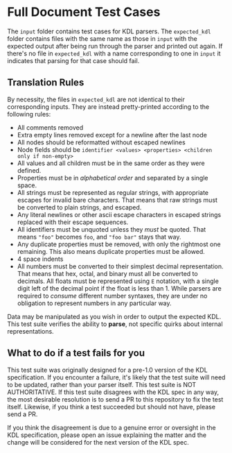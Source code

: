 # Full Document Test Cases

The `input` folder contains test cases for KDL parsers. The `expected_kdl`
folder contains files with the same name as those in `input` with the expected
output after being run through the parser and printed out again. If there's no
file in `expected_kdl` with a name corresponding to one in `input` it
indicates that parsing for that case should fail.

## Translation Rules

By necessity, the files in `expected_kdl` are not identical to their
corresponding inputs. They are instead pretty-printed according to the
following rules:

* All comments removed
* Extra empty lines removed except for a newline after the last node
* All nodes should be reformatted without escaped newlines
* Node fields should be `identifier <values> <properties> <children only if non-empty>`
* All values and all children must be in the same order as they were defined.
* Properties must be in _alphabetical order_ and separated by a single space.
* All strings must be represented as regular strings, with appropriate escapes
  for invalid bare characters. That means that raw strings must be converted
  to plain strings, and escaped.
* Any literal newlines or other ascii escape characters in escaped strings
  replaced with their escape sequences.
* All identifiers must be unquoted unless they _must_ be quoted. That means
  `"foo"` becomes `foo`, and `"foo bar"` stays that way.
* Any duplicate properties must be removed, with only the rightmost one
  remaining. This also means duplicate properties must be allowed.
* 4 space indents
* All numbers must be converted to their simplest decimal representation. That
  means that hex, octal, and binary must all be converted to decimals. All
  floats must be represented using `E` notation, with a single digit left of
  the decimal point if the float is less than 1. While parsers are required to
  _consume_ different number syntaxes, they are under no obligation to
  represent numbers in any particular way.

Data may be manipulated as you wish in order to output the expected KDL. This
test suite verifies the ability to **parse**, not specific quirks about
internal representations.

## What to do if a test fails for you

This test suite was originally designed for a pre-1.0 version of the KDL
specification. If you encounter a failure, it's likely that the test suite
will need to be updated, rather than your parser itself. This test suite is
NOT AUTHORITATIVE. If this test suite disagrees with the KDL spec in any way,
the most desirable resolution is to send a PR to this repository to fix the
test itself. Likewise, if you think a test succeeded but should not have,
please send a PR.

If you think the disagreement is due to a genuine error or oversight in the
KDL specification, please open an issue explaining the matter and the change
will be considered for the next version of the KDL spec.
